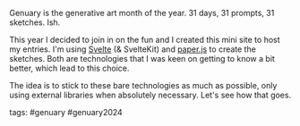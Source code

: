 Genuary is the generative art month of the year. 31 days, 31 prompts, 31 sketches. Ish.

This year I decided to join in on the fun and I created this mini site to host my entries.
I'm using [Svelte](https://svelte.dev/) (& SvelteKit) and [paper.js](http://paperjs.org/) to create the sketches. Both are technologies that I was keen on getting to know a bit better, which lead to this choice.

The idea is to stick to these bare technologies as much as possible, only using external libraries when absolutely necessary.
Let's see how that goes.

tags: #genuary #genuary2024
